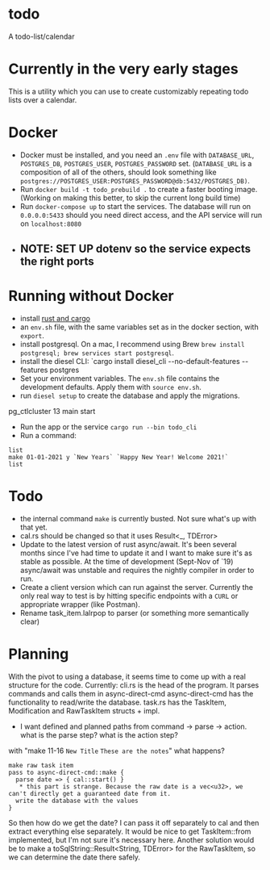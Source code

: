 # todo
A todo-list/calendar

# Currently in the very early stages
This is a utility which you can use to create customizably repeating todo lists over a calendar.

# Docker
* Docker must be installed, and you need an `.env` file with `DATABASE_URL`, `POSTGRES_DB`, `POSTGRES_USER`, `POSTGRES_PASSWORD` set. (`DATABASE_URL` is a composition of all of the others, should look something like `postgres://POSTGRES_USER:POSTGRES_PASSWORD@db:5432/POSTGRES_DB)`.
* Run `docker build -t todo_prebuild .` to create a faster booting image. (Working on making this better, to skip the current long build time)
* Run `docker-compose up` to start the services. The database will run on `0.0.0.0:5433` should you need direct access, and  the API service will run on `localhost:8080`
* ## NOTE: SET UP dotenv so the service expects the right ports

# Running without Docker
* install [rust and cargo](https://www.rust-lang.org/tools/install)
* an `env.sh` file, with the same variables set as in the docker section, with `export`.
* install postgresql. On a mac, I recommend using Brew `brew install postgresql; brew services start postgresql`.
* install the diesel CLI: `cargo install diesel_cli --no-default-features --features postgres
* Set your environment variables. The `env.sh` file contains the development defaults. Apply them with `source env.sh`.
* run `diesel setup` to create the database and apply the migrations.

pg_ctlcluster 13 main start

* Run the app or the service `cargo run --bin todo_cli`
* Run a command:
```
list
make 01-01-2021 y `New Years` `Happy New Year! Welcome 2021!`
list
```

# Todo
* the internal command `make` is currently busted. Not sure what's up with that yet.
* cal.rs should be changed so that it uses Result<_, TDError>
* Update to the latest version of rust async/await. It's been several months since I've had time to update it and I want to make sure it's as stable as possible. At the time of development (Sept-Nov of `19) async/await was unstable and requires the nightly compiler in order to run.
* Create a client version which can run against the server. Currently the only real way to test is by hitting specific endpoints with a `CURL` or appropriate wrapper (like Postman).
* Rename task_item.lalrpop to parser (or something more semantically clear)

# Planning
With the pivot to using a database, it seems time to come up with a real structure for the code.
Currently:
cli.rs is the head of the program. It parses commands and calls them in async-direct-cmd
async-direct-cmd has the functionality to read/write the database.
task.rs has the TaskItem, Modification and RawTaskItem structs + impl.
* I want defined and planned paths from command -> parse -> action.
what is the parse step?
what is the action step?

with "make 11-16 `New Title` `These are the notes`" what happens?
```
make raw task item
pass to async-direct-cmd::make {
  parse date => { cal::start() }
   * this part is strange. Because the raw date is a vec<u32>, we can't directly get a guaranteed date from it.
  write the database with the values
}
```
So then how do we get the date? I can pass it off separately to cal and then extract everything else separately. It would be nice to get TaskItem::from<RawTaskItem> implemented, but I'm not sure it's necessary here. Another solution would be to make a toSqlString::Result<String, TDError> for the RawTaskItem, so we can determine the date there safely.